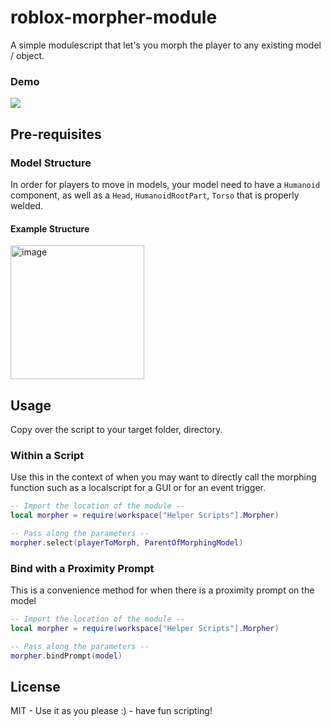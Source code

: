 # roblox-morpher-module
A simple modulescript that let's you morph the player to any existing model / object.

### Demo
<img src="https://media2.giphy.com/media/WVkBAKQFeoqZZoJsWt/giphy.gif">

## Pre-requisites
### Model Structure
In order for players to move in models, your model need to have a `Humanoid` component, as well as a `Head`, `HumanoidRootPart`, `Torso` that is properly welded.

#### Example Structure
<img width="214" alt="image" src="https://user-images.githubusercontent.com/6020066/178522621-a2fc72bf-00d3-46bb-beb0-21e409c049a7.png">

## Usage
Copy over the script to your target folder, directory.

### Within a Script
Use this in the context of when you may want to directly call the morphing function such as a localscript for a GUI or for an event trigger.

```lua
-- Import the location of the module --
local morpher = require(workspace["Helper Scripts"].Morpher)

-- Pass along the parameters -- 
morpher.select(playerToMorph, ParentOfMorphingModel)
```

### Bind with a Proximity Prompt
This is a convenience method for when there is a proximity prompt on the model
```lua
-- Import the location of the module --
local morpher = require(workspace["Helper Scripts"].Morpher)

-- Pass along the parameters -- 
morpher.bindPrompt(model)
```

## License
MIT - Use it as you please :) - have fun scripting!
